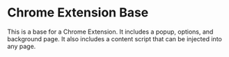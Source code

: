 # Chrome Extension Base
This is a base for a Chrome Extension. It includes a popup, options, and background page. It also includes a content script that can be injected into any page.